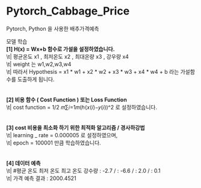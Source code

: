 # Pytorch_Cabbage_Price
Pytorch, Python 을 사용한 배추가격예측

모델 학습 <br>
**[1] H(x) = Wx+b  함수로 가설을 설정하였습니다.**  <br>
    \t| 평균온도 x1 , 최저온도 x2 , 최대온량 x3 , 강우량 x4<br>
    \t| weight 는 w1,w2,w3,w4 <br>
    \t| 따라서 Hypothesis = x1 * w1 + x2 * w2 + x3 * w3 + x4 * w4 + b 라는 가설함수를 도출하게 됩니다.<br>
    <br>
    <br>
**[2] 비용 함수 ( Cost Function ) 또는 Loss Function** <br>
    \t| cost function = 1/2 𝑚∑𝑖=1𝑚(ℎ(𝑥(𝑖)−𝑦(𝑖))^2 로 설정하였습니다. <br>
    <br>
    <br>
**[3] cost 비용을 최소화 하기 위한 최적화 알고리즘 / 경사하강법** <br>
    \t| learning _ rate = 0.000005 로 설정하였으며,<br>
    \t| epoch = 100001 만큼 학습하였습니다.<br>
    <br>
    <br>
**[4] 데이터 예측**<br>
    \t| #평균 온도 최저 온도 최고 온도 강수량 : -2.7 / : -6.6 / : 2.0 / : 0.1<br>
    \t| 가격 예측 결과  : 2000.4521 <br>
    
